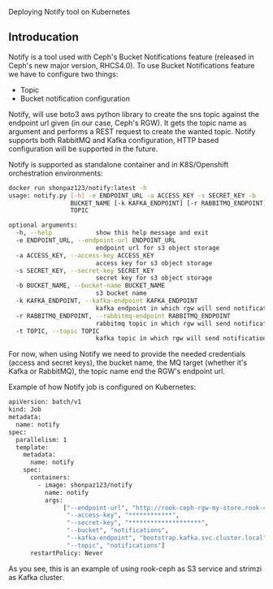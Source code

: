 Deploying Notify tool on Kubernetes 

## Introducation 
Notify is a tool used with Ceph's Bucket Notifications feature (released in Ceph's new major version, RHCS4.0). To use Bucket 
Notifications feature we have to configure two things: 
* Topic 
* Bucket notification configuration 

Notify, will use boto3 aws python library to create the sns topic against the endpoint url given (in our case, Ceph's RGW). It 
gets the topic name as argument and performs a REST request to create the wanted topic. Notify supports both RabbitMQ and Kafka
configuration, HTTP based configuration will be supported in the future. 

Notify is supported as standalone container and in K8S/Openshift orchestration environments: 

```bash 
docker run shonpaz123/notify:latest -h
usage: notify.py [-h] -e ENDPOINT_URL -a ACCESS_KEY -s SECRET_KEY -b
                 BUCKET_NAME [-k KAFKA_ENDPOINT] [-r RABBITMQ_ENDPOINT] -t
                 TOPIC

optional arguments:
  -h, --help            show this help message and exit
  -e ENDPOINT_URL, --endpoint-url ENDPOINT_URL
                        endpoint url for s3 object storage
  -a ACCESS_KEY, --access-key ACCESS_KEY
                        access key for s3 object storage
  -s SECRET_KEY, --secret-key SECRET_KEY
                        secret key for s3 object storage
  -b BUCKET_NAME, --bucket-name BUCKET_NAME
                        s3 bucket name
  -k KAFKA_ENDPOINT, --kafka-endpoint KAFKA_ENDPOINT
                        kafka endpoint in which rgw will send notifications to
  -r RABBITMQ_ENDPOINT, --rabbitmq-endpoint RABBITMQ_ENDPOINT
                        rabbitmq topic in which rgw will send notifications to
  -t TOPIC, --topic TOPIC
                        kafka topic in which rgw will send notifications to
```

For now, when using Notify we need to provide the needed credentials (access and secret keys), the bucket name, the MQ target (whether it's Kafka or RabbitMQ), 
the topic name end the RGW's endpoint url. 

Example of how Notify job is configured on Kubernetes: 

```bash 
apiVersion: batch/v1
kind: Job
metadata:
  name: notify
spec:
  parallelism: 1
  template:
    metadata: 
      name: notify
    spec: 
      containers:
        - image: shonpaz123/notify
          name: notify
          args:
               ["--endpoint-url", "http://rook-ceph-rgw-my-store.rook-ceph.svc.cluster.local",
                "--access-key", "************", 
                "--secret-key", "********************",
                "--bucket", "notifications",
                "--kafka-endpoint", "bootstrap.kafka.svc.cluster.local", 
                "--topic", "notifications"]
      restartPolicy: Never
```
As you see, this is an example of using rook-ceph as S3 service and strimzi as Kafka cluster. 
